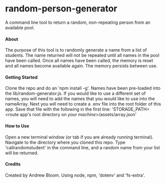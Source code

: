 # random-person-generator

A command line tool to return a random, non-repeating person from an available pool.

#### About

The purpose of this tool is to randomly generate a name from a list of students. The name returned will not be repeated until all names in the pool have been called. Once all names have been called, the memory is reset and all names become available again. The memory persists between use.

#### Getting Started

Clone the repo and do an 'npm install -g'.
Names have been pre-loaded into the lib/random-generator.js. If you would like to use a different set of names, you will need to add the names that you would like to use into the nameArray. Next you will need to create a .env file into the root folder of this app. Save that file with the following in the first line:
'STORAGE_PATH=<route app's root directory on *your machine*>/assets/array.json'

#### How to Use

Open a new terminal window (or tab if you are already running terminal). Navigate to the directory where you cloned this repo. Type 'callrandomstudent' in the command line, and a random name from your list will be returned.

#### Credits

Created by Andrew Bloom. Using node, npm, 'dotenv' and 'fs-extra'.
